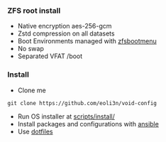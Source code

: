### ZFS root install

- Native encryption aes-256-gcm
- Zstd compression on all datasets
- Boot Environments managed with [zfsbootmenu](https://github.com/zdykstra/zfsbootmenu)
- No swap
- Separated VFAT /boot

### Install

- Clone me
```
git clone https://github.com/eoli3n/void-config
```
- Run OS installer at [scripts/install/](scripts/install/)
- Install packages and configurations with [ansible](ansible/README.md)
- Use [dotfiles](https://github.com/eoli3n/dotfiles)
